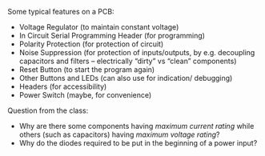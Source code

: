 Some typical features on a PCB:
- Voltage Regulator (to maintain constant voltage)
- In Circuit Serial Programming Header (for programming)
- Polarity Protection (for protection of circuit)
- Noise Suppression (for protection of inputs/outputs, by e.g. decoupling capacitors and filters – electrically “dirty” vs “clean” components)
- Reset Button (to start the program again)
- Other Buttons and LEDs (can also use for indication/ debugging)
- Headers (for accessibility)
- Power Switch (maybe, for convenience)


Question from the class:
- Why are there some components having *maximum current rating* while others (such as capacitors) having *maximum voltage rating*? 
- Why do the diodes required to be put in the beginning of a power input?


